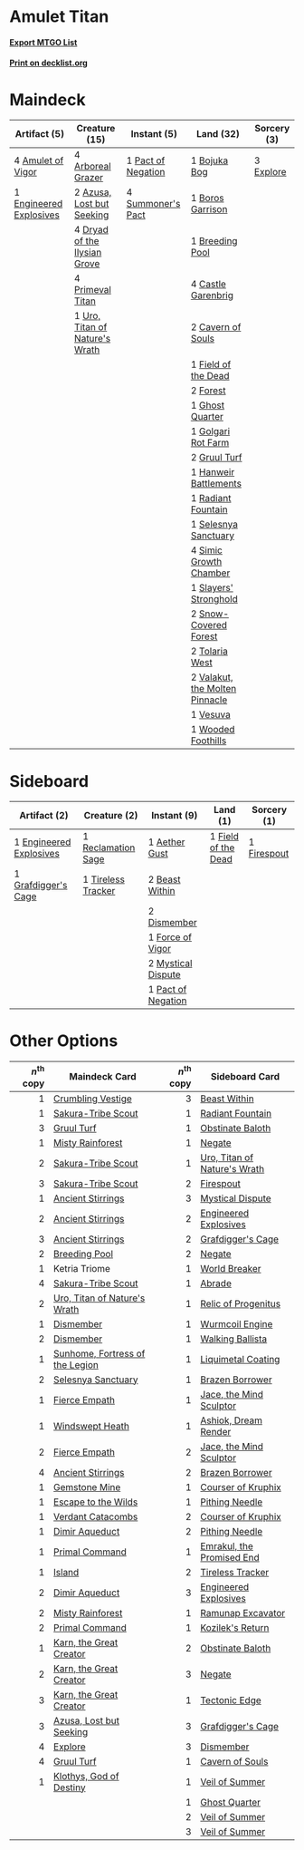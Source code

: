 # Amulet Titan

#### [Export MTGO List](../collection/Amulet%20Titan/Amulet%20Titan.txt)
#### [Print on decklist.org](http://decklist.org/?deckmain=4%09Amulet%20of%20Vigor%0A4%09Arboreal%20Grazer%0A2%09Azusa,%20Lost%20but%20Seeking%0A1%09Bojuka%20Bog%0A1%09Boros%20Garrison%0A1%09Breeding%20Pool%0A4%09Castle%20Garenbrig%0A2%09Cavern%20of%20Souls%0A4%09Dryad%20of%20the%20Ilysian%20Grove%0A1%09Engineered%20Explosives%0A3%09Explore%0A1%09Field%20of%20the%20Dead%0A2%09Forest%0A1%09Ghost%20Quarter%0A1%09Golgari%20Rot%20Farm%0A2%09Gruul%20Turf%0A1%09Hanweir%20Battlements%0A1%09Pact%20of%20Negation%0A4%09Primeval%20Titan%0A1%09Radiant%20Fountain%0A1%09Selesnya%20Sanctuary%0A4%09Simic%20Growth%20Chamber%0A1%09Slayers'%20Stronghold%0A2%09Snow-Covered%20Forest%0A4%09Summoner's%20Pact%0A2%09Tolaria%20West%0A1%09Uro,%20Titan%20of%20Nature's%20Wrath%0A2%09Valakut,%20the%20Molten%20Pinnacle%0A1%09Vesuva%0A1%09Wooded%20Foothills&deckside=1%09Aether%20Gust%0A2%09Beast%20Within%0A2%09Dismember%0A1%09Engineered%20Explosives%0A1%09Field%20of%20the%20Dead%0A1%09Firespout%0A1%09Force%20of%20Vigor%0A1%09Grafdigger's%20Cage%0A2%09Mystical%20Dispute%0A1%09Pact%20of%20Negation%0A1%09Reclamation%20Sage%0A1%09Tireless%20Tracker)
# Maindeck

|                                          Artifact (5)                                           |                                              Creature (15)                                              |                                         Instant (5)                                         |                                                Land (32)                                                |                                    Sorcery (3)                                     |
|-------------------------------------------------------------------------------------------------|---------------------------------------------------------------------------------------------------------|---------------------------------------------------------------------------------------------|---------------------------------------------------------------------------------------------------------|------------------------------------------------------------------------------------|
|4 [Amulet of Vigor](http://gatherer.wizards.com/Pages/Card/Details.aspx?multiverseid=191577)     |4 [Arboreal Grazer](http://gatherer.wizards.com/Pages/Card/Details.aspx?multiverseid=461076)             |1 [Pact of Negation](http://gatherer.wizards.com/Pages/Card/Details.aspx?multiverseid=442057)|1 [Bojuka Bog](http://gatherer.wizards.com/Pages/Card/Details.aspx?multiverseid=376269)                  |3 [Explore](http://gatherer.wizards.com/Pages/Card/Details.aspx?multiverseid=451098)|
|1 [Engineered Explosives](http://gatherer.wizards.com/Pages/Card/Details.aspx?multiverseid=50139)|2 [Azusa, Lost but Seeking](http://gatherer.wizards.com/Pages/Card/Details.aspx?multiverseid=442150)     |4 [Summoner's Pact](http://gatherer.wizards.com/Pages/Card/Details.aspx?multiverseid=442178) |1 [Boros Garrison](http://gatherer.wizards.com/Pages/Card/Details.aspx?multiverseid=376271)              |                                                                                    |
|                                                                                                 |4 [Dryad of the Ilysian Grove](http://gatherer.wizards.com/Pages/Card/Details.aspx?multiverseid=476420)  |                                                                                             |1 [Breeding Pool](http://gatherer.wizards.com/Pages/Card/Details.aspx?multiverseid=97088)                |                                                                                    |
|                                                                                                 |4 [Primeval Titan](http://gatherer.wizards.com/Pages/Card/Details.aspx?multiverseid=438749)              |                                                                                             |4 [Castle Garenbrig](http://gatherer.wizards.com/Pages/Card/Details.aspx?multiverseid=473202)            |                                                                                    |
|                                                                                                 |1 [Uro, Titan of Nature's Wrath](http://gatherer.wizards.com/Pages/Card/Details.aspx?multiverseid=476480)|                                                                                             |2 [Cavern of Souls](http://gatherer.wizards.com/Pages/Card/Details.aspx?multiverseid=278058)             |                                                                                    |
|                                                                                                 |                                                                                                         |                                                                                             |1 [Field of the Dead](http://gatherer.wizards.com/Pages/Card/Details.aspx?multiverseid=467001)           |                                                                                    |
|                                                                                                 |                                                                                                         |                                                                                             |2 [Forest](http://gatherer.wizards.com/Pages/Card/Details.aspx?multiverseid=439860)                      |                                                                                    |
|                                                                                                 |                                                                                                         |                                                                                             |1 [Ghost Quarter](http://gatherer.wizards.com/Pages/Card/Details.aspx?multiverseid=389534)               |                                                                                    |
|                                                                                                 |                                                                                                         |                                                                                             |1 [Golgari Rot Farm](http://gatherer.wizards.com/Pages/Card/Details.aspx?multiverseid=376353)            |                                                                                    |
|                                                                                                 |                                                                                                         |                                                                                             |2 [Gruul Turf](http://gatherer.wizards.com/Pages/Card/Details.aspx?multiverseid=420917)                  |                                                                                    |
|                                                                                                 |                                                                                                         |                                                                                             |1 [Hanweir Battlements](http://gatherer.wizards.com/Pages/Card/Details.aspx?multiverseid=414511)         |                                                                                    |
|                                                                                                 |                                                                                                         |                                                                                             |1 [Radiant Fountain](http://gatherer.wizards.com/Pages/Card/Details.aspx?multiverseid=438810)            |                                                                                    |
|                                                                                                 |                                                                                                         |                                                                                             |1 [Selesnya Sanctuary](http://gatherer.wizards.com/Pages/Card/Details.aspx?multiverseid=376492)          |                                                                                    |
|                                                                                                 |                                                                                                         |                                                                                             |4 [Simic Growth Chamber](http://gatherer.wizards.com/Pages/Card/Details.aspx?multiverseid=405379)        |                                                                                    |
|                                                                                                 |                                                                                                         |                                                                                             |1 [Slayers' Stronghold](http://gatherer.wizards.com/Pages/Card/Details.aspx?multiverseid=240170)         |                                                                                    |
|                                                                                                 |                                                                                                         |                                                                                             |2 [Snow-Covered Forest](http://gatherer.wizards.com/Pages/Card/Details.aspx?multiverseid=121192)         |                                                                                    |
|                                                                                                 |                                                                                                         |                                                                                             |2 [Tolaria West](http://gatherer.wizards.com/Pages/Card/Details.aspx?multiverseid=136047)                |                                                                                    |
|                                                                                                 |                                                                                                         |                                                                                             |2 [Valakut, the Molten Pinnacle](http://gatherer.wizards.com/Pages/Card/Details.aspx?multiverseid=190400)|                                                                                    |
|                                                                                                 |                                                                                                         |                                                                                             |1 [Vesuva](http://gatherer.wizards.com/Pages/Card/Details.aspx?multiverseid=113543)                      |                                                                                    |
|                                                                                                 |                                                                                                         |                                                                                             |1 [Wooded Foothills](http://gatherer.wizards.com/Pages/Card/Details.aspx?multiverseid=405116)            |                                                                                    |


# Sideboard

|                                          Artifact (2)                                           |                                        Creature (2)                                         |                                         Instant (9)                                         |                                           Land (1)                                           |                                     Sorcery (1)                                      |
|-------------------------------------------------------------------------------------------------|---------------------------------------------------------------------------------------------|---------------------------------------------------------------------------------------------|----------------------------------------------------------------------------------------------|--------------------------------------------------------------------------------------|
|1 [Engineered Explosives](http://gatherer.wizards.com/Pages/Card/Details.aspx?multiverseid=50139)|1 [Reclamation Sage](http://gatherer.wizards.com/Pages/Card/Details.aspx?multiverseid=389651)|1 [Aether Gust](http://gatherer.wizards.com/Pages/Card/Details.aspx?multiverseid=466796)     |1 [Field of the Dead](http://gatherer.wizards.com/Pages/Card/Details.aspx?multiverseid=467001)|1 [Firespout](http://gatherer.wizards.com/Pages/Card/Details.aspx?multiverseid=247407)|
|1 [Grafdigger's Cage](http://gatherer.wizards.com/Pages/Card/Details.aspx?multiverseid=278452)   |1 [Tireless Tracker](http://gatherer.wizards.com/Pages/Card/Details.aspx?multiverseid=409997)|2 [Beast Within](http://gatherer.wizards.com/Pages/Card/Details.aspx?multiverseid=446158)    |                                                                                              |                                                                                      |
|                                                                                                 |                                                                                             |2 [Dismember](http://gatherer.wizards.com/Pages/Card/Details.aspx?multiverseid=382182)       |                                                                                              |                                                                                      |
|                                                                                                 |                                                                                             |1 [Force of Vigor](http://gatherer.wizards.com/Pages/Card/Details.aspx?multiverseid=464113)  |                                                                                              |                                                                                      |
|                                                                                                 |                                                                                             |2 [Mystical Dispute](http://gatherer.wizards.com/Pages/Card/Details.aspx?multiverseid=473020)|                                                                                              |                                                                                      |
|                                                                                                 |                                                                                             |1 [Pact of Negation](http://gatherer.wizards.com/Pages/Card/Details.aspx?multiverseid=442057)|                                                                                              |                                                                                      |


# Other Options

|*n*<sup>th</sup> copy|                                              Maindeck Card                                               |*n*<sup>th</sup> copy|                                            Sideboard Card                                             |
|--------------------:|----------------------------------------------------------------------------------------------------------|--------------------:|-------------------------------------------------------------------------------------------------------|
|                    1|[Crumbling Vestige](http://gatherer.wizards.com/Pages/Card/Details.aspx?multiverseid=407680)              |                    3|[Beast Within](http://gatherer.wizards.com/Pages/Card/Details.aspx?multiverseid=446158)                |
|                    1|[Sakura-Tribe Scout](http://gatherer.wizards.com/Pages/Card/Details.aspx?multiverseid=74210)              |                    1|[Radiant Fountain](http://gatherer.wizards.com/Pages/Card/Details.aspx?multiverseid=438810)            |
|                    3|[Gruul Turf](http://gatherer.wizards.com/Pages/Card/Details.aspx?multiverseid=420917)                     |                    1|[Obstinate Baloth](http://gatherer.wizards.com/Pages/Card/Details.aspx?multiverseid=438745)            |
|                    1|[Misty Rainforest](http://gatherer.wizards.com/Pages/Card/Details.aspx?multiverseid=405102)               |                    1|[Negate](http://gatherer.wizards.com/Pages/Card/Details.aspx?multiverseid=423707)                      |
|                    2|[Sakura-Tribe Scout](http://gatherer.wizards.com/Pages/Card/Details.aspx?multiverseid=74210)              |                    1|[Uro, Titan of Nature's Wrath](http://gatherer.wizards.com/Pages/Card/Details.aspx?multiverseid=476480)|
|                    3|[Sakura-Tribe Scout](http://gatherer.wizards.com/Pages/Card/Details.aspx?multiverseid=74210)              |                    2|[Firespout](http://gatherer.wizards.com/Pages/Card/Details.aspx?multiverseid=247407)                   |
|                    1|[Ancient Stirrings](http://gatherer.wizards.com/Pages/Card/Details.aspx?multiverseid=442148)              |                    3|[Mystical Dispute](http://gatherer.wizards.com/Pages/Card/Details.aspx?multiverseid=473020)            |
|                    2|[Ancient Stirrings](http://gatherer.wizards.com/Pages/Card/Details.aspx?multiverseid=442148)              |                    2|[Engineered Explosives](http://gatherer.wizards.com/Pages/Card/Details.aspx?multiverseid=50139)        |
|                    3|[Ancient Stirrings](http://gatherer.wizards.com/Pages/Card/Details.aspx?multiverseid=442148)              |                    2|[Grafdigger's Cage](http://gatherer.wizards.com/Pages/Card/Details.aspx?multiverseid=278452)           |
|                    2|[Breeding Pool](http://gatherer.wizards.com/Pages/Card/Details.aspx?multiverseid=97088)                   |                    2|[Negate](http://gatherer.wizards.com/Pages/Card/Details.aspx?multiverseid=423707)                      |
|                    1|Ketria Triome                                                                                             |                    1|[World Breaker](http://gatherer.wizards.com/Pages/Card/Details.aspx?multiverseid=407636)               |
|                    4|[Sakura-Tribe Scout](http://gatherer.wizards.com/Pages/Card/Details.aspx?multiverseid=74210)              |                    1|[Abrade](http://gatherer.wizards.com/Pages/Card/Details.aspx?multiverseid=430772)                      |
|                    2|[Uro, Titan of Nature's Wrath](http://gatherer.wizards.com/Pages/Card/Details.aspx?multiverseid=476480)   |                    1|[Relic of Progenitus](http://gatherer.wizards.com/Pages/Card/Details.aspx?multiverseid=174824)         |
|                    1|[Dismember](http://gatherer.wizards.com/Pages/Card/Details.aspx?multiverseid=382182)                      |                    1|[Wurmcoil Engine](http://gatherer.wizards.com/Pages/Card/Details.aspx?multiverseid=389756)             |
|                    2|[Dismember](http://gatherer.wizards.com/Pages/Card/Details.aspx?multiverseid=382182)                      |                    1|[Walking Ballista](http://gatherer.wizards.com/Pages/Card/Details.aspx?multiverseid=423848)            |
|                    1|[Sunhome, Fortress of the Legion](http://gatherer.wizards.com/Pages/Card/Details.aspx?multiverseid=455776)|                    1|[Liquimetal Coating](http://gatherer.wizards.com/Pages/Card/Details.aspx?multiverseid=389578)          |
|                    2|[Selesnya Sanctuary](http://gatherer.wizards.com/Pages/Card/Details.aspx?multiverseid=376492)             |                    1|[Brazen Borrower](http://gatherer.wizards.com/Pages/Card/Details.aspx?multiverseid=473001)             |
|                    1|[Fierce Empath](http://gatherer.wizards.com/Pages/Card/Details.aspx?multiverseid=442160)                  |                    1|[Jace, the Mind Sculptor](http://gatherer.wizards.com/Pages/Card/Details.aspx?multiverseid=442051)     |
|                    1|[Windswept Heath](http://gatherer.wizards.com/Pages/Card/Details.aspx?multiverseid=405115)                |                    1|[Ashiok, Dream Render](http://gatherer.wizards.com/Pages/Card/Details.aspx?multiverseid=461155)        |
|                    2|[Fierce Empath](http://gatherer.wizards.com/Pages/Card/Details.aspx?multiverseid=442160)                  |                    2|[Jace, the Mind Sculptor](http://gatherer.wizards.com/Pages/Card/Details.aspx?multiverseid=442051)     |
|                    4|[Ancient Stirrings](http://gatherer.wizards.com/Pages/Card/Details.aspx?multiverseid=442148)              |                    2|[Brazen Borrower](http://gatherer.wizards.com/Pages/Card/Details.aspx?multiverseid=473001)             |
|                    1|[Gemstone Mine](http://gatherer.wizards.com/Pages/Card/Details.aspx?multiverseid=109761)                  |                    1|[Courser of Kruphix](http://gatherer.wizards.com/Pages/Card/Details.aspx?multiverseid=442153)          |
|                    1|[Escape to the Wilds](http://gatherer.wizards.com/Pages/Card/Details.aspx?multiverseid=473151)            |                    1|[Pithing Needle](http://gatherer.wizards.com/Pages/Card/Details.aspx?multiverseid=129526)              |
|                    1|[Verdant Catacombs](http://gatherer.wizards.com/Pages/Card/Details.aspx?multiverseid=405113)              |                    2|[Courser of Kruphix](http://gatherer.wizards.com/Pages/Card/Details.aspx?multiverseid=442153)          |
|                    1|[Dimir Aqueduct](http://gatherer.wizards.com/Pages/Card/Details.aspx?multiverseid=420907)                 |                    2|[Pithing Needle](http://gatherer.wizards.com/Pages/Card/Details.aspx?multiverseid=129526)              |
|                    1|[Primal Command](http://gatherer.wizards.com/Pages/Card/Details.aspx?multiverseid=220571)                 |                    1|[Emrakul, the Promised End](http://gatherer.wizards.com/Pages/Card/Details.aspx?multiverseid=414295)   |
|                    1|[Island](http://gatherer.wizards.com/Pages/Card/Details.aspx?multiverseid=439857)                         |                    2|[Tireless Tracker](http://gatherer.wizards.com/Pages/Card/Details.aspx?multiverseid=409997)            |
|                    2|[Dimir Aqueduct](http://gatherer.wizards.com/Pages/Card/Details.aspx?multiverseid=420907)                 |                    3|[Engineered Explosives](http://gatherer.wizards.com/Pages/Card/Details.aspx?multiverseid=50139)        |
|                    2|[Misty Rainforest](http://gatherer.wizards.com/Pages/Card/Details.aspx?multiverseid=405102)               |                    1|[Ramunap Excavator](http://gatherer.wizards.com/Pages/Card/Details.aspx?multiverseid=430818)           |
|                    2|[Primal Command](http://gatherer.wizards.com/Pages/Card/Details.aspx?multiverseid=220571)                 |                    1|[Kozilek's Return](http://gatherer.wizards.com/Pages/Card/Details.aspx?multiverseid=407608)            |
|                    1|[Karn, the Great Creator](http://gatherer.wizards.com/Pages/Card/Details.aspx?multiverseid=460928)        |                    2|[Obstinate Baloth](http://gatherer.wizards.com/Pages/Card/Details.aspx?multiverseid=438745)            |
|                    2|[Karn, the Great Creator](http://gatherer.wizards.com/Pages/Card/Details.aspx?multiverseid=460928)        |                    3|[Negate](http://gatherer.wizards.com/Pages/Card/Details.aspx?multiverseid=423707)                      |
|                    3|[Karn, the Great Creator](http://gatherer.wizards.com/Pages/Card/Details.aspx?multiverseid=460928)        |                    1|[Tectonic Edge](http://gatherer.wizards.com/Pages/Card/Details.aspx?multiverseid=389711)               |
|                    3|[Azusa, Lost but Seeking](http://gatherer.wizards.com/Pages/Card/Details.aspx?multiverseid=442150)        |                    3|[Grafdigger's Cage](http://gatherer.wizards.com/Pages/Card/Details.aspx?multiverseid=278452)           |
|                    4|[Explore](http://gatherer.wizards.com/Pages/Card/Details.aspx?multiverseid=451098)                        |                    3|[Dismember](http://gatherer.wizards.com/Pages/Card/Details.aspx?multiverseid=382182)                   |
|                    4|[Gruul Turf](http://gatherer.wizards.com/Pages/Card/Details.aspx?multiverseid=420917)                     |                    1|[Cavern of Souls](http://gatherer.wizards.com/Pages/Card/Details.aspx?multiverseid=278058)             |
|                    1|[Klothys, God of Destiny](http://gatherer.wizards.com/Pages/Card/Details.aspx?multiverseid=476471)        |                    1|[Veil of Summer](http://gatherer.wizards.com/Pages/Card/Details.aspx?multiverseid=466952)              |
|                     |                                                                                                          |                    1|[Ghost Quarter](http://gatherer.wizards.com/Pages/Card/Details.aspx?multiverseid=389534)               |
|                     |                                                                                                          |                    2|[Veil of Summer](http://gatherer.wizards.com/Pages/Card/Details.aspx?multiverseid=466952)              |
|                     |                                                                                                          |                    3|[Veil of Summer](http://gatherer.wizards.com/Pages/Card/Details.aspx?multiverseid=466952)              |

